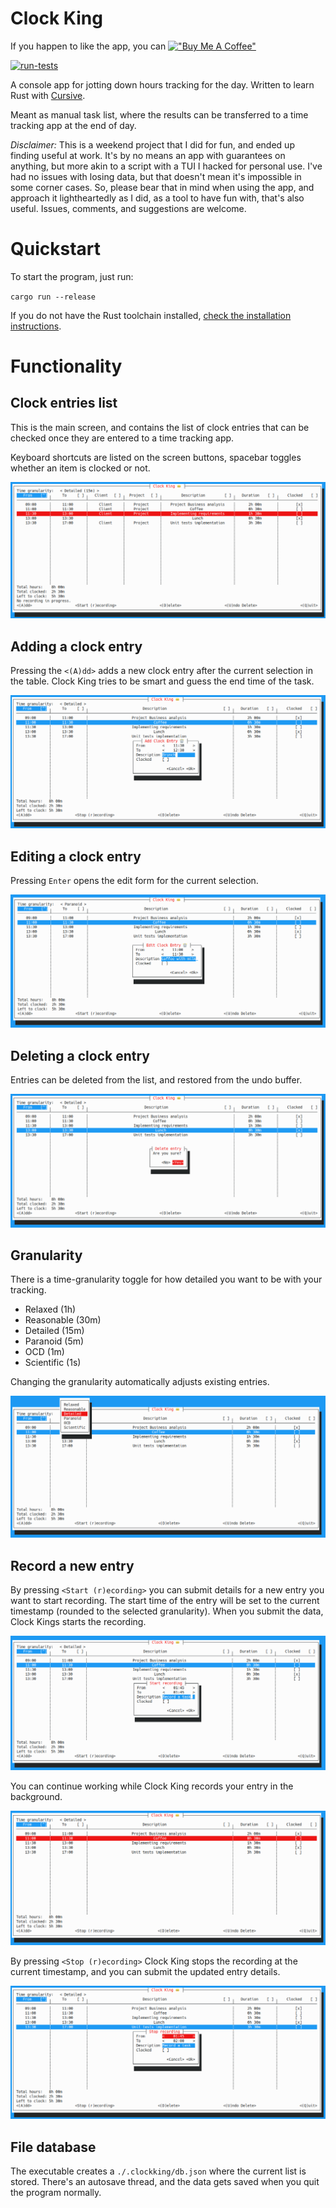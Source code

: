 # Clock King

If you happen to like the app, you can [!["Buy Me A Coffee"](https://www.buymeacoffee.com/assets/img/custom_images/orange_img.png)](https://www.buymeacoffee.com/krvoje)

[![run-tests](https://github.com/krvoje/clockking/actions/workflows/main.yaml/badge.svg?branch=master)](https://github.com/krvoje/clockking/actions/workflows/main.yaml)

A console app for jotting down hours tracking for the day. 
Written to learn Rust with [Cursive](https://github.com/gyscos/cursive).

Meant as manual task list, where the results can be transferred to a time tracking app at the end of day.

*Disclaimer:* This is a weekend project that I did for fun, and ended up finding useful at work. 
It's by no means an app with guarantees on anything, but more akin to a script with a TUI I hacked for personal use.
I've had no issues with losing data, but that doesn't mean it's impossible in some corner cases. So, please bear that 
in mind when using the app, and approach it lightheartedly as I did, as a tool to have fun with, that's also useful.
Issues, comments, and suggestions are welcome.

# Quickstart

To start the program, just run:

`cargo run --release`

If you do not have the Rust toolchain installed, [check the installation instructions](https://www.rust-lang.org/learn/get-started).

# Functionality

## Clock entries list

This is the main screen, and contains the list of clock entries that can be checked once they are entered to a time tracking app.

Keyboard shortcuts are listed on the screen buttons, spacebar toggles whether an item is clocked or not.

![Clock entries list](screenshots/task_list.png)

## Adding a clock entry

Pressing the `<(A)dd>` adds a new clock entry after the current selection in the table. Clock King tries to be smart and guess the end time of the task. 

![Add new entry](screenshots/add_clock_entry.png)

## Editing a clock entry

Pressing `Enter` opens the edit form for the current selection.

![Edit entry](screenshots/edit_clock_entry.png)

## Deleting a clock entry

Entries can be deleted from the list, and restored from the undo buffer.

![Edit entry](screenshots/delete_entry.png)

## Granularity

There is a time-granularity toggle for how detailed you want to be with your tracking.
- Relaxed (1h)
- Reasonable (30m)
- Detailed (15m)
- Paranoid (5m)
- OCD (1m)
- Scientific (1s)

Changing the granularity automatically adjusts existing entries.

![Granularity](screenshots/granularity.png)

## Record a new entry

By pressing `<Start (r)ecording>` you can submit details for a new entry you want to start recording. The start time
of the entry will be set to the current timestamp (rounded to the selected granularity). When you submit the data,
Clock Kings starts the recording.

![Start recording](screenshots/start_recording.png)

You can continue working while Clock King records your entry in the background.

![Recording](screenshots/recording.png)

By pressing `<Stop (r)ecording>` Clock King stops the recording at the current timestamp, and you can submit the updated
entry details.

![End Recording](screenshots/stop_recording.png)

## File database

The executable creates a `./.clockking/db.json` where the current list is stored. There's an autosave thread, and the data
gets saved when you quit the program normally.

